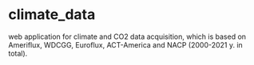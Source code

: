 # climate_data
web application for climate and CO2 data acquisition, which is based on Ameriflux, WDCGG, Euroflux, ACT-America and NACP (2000-2021 y. in total).
